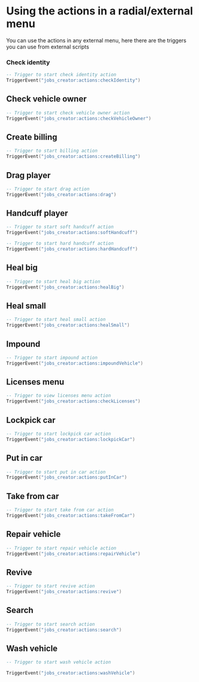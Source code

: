 # Using the actions in a radial/external menu

You can use the actions in any external menu, here there are the triggers you can use from external scripts

### Check identity

```lua
-- Trigger to start check identity action
TriggerEvent("jobs_creator:actions:checkIdentity")
```

## Check vehicle owner

```lua
-- Trigger to start check vehicle owner action
TriggerEvent("jobs_creator:actions:checkVehicleOwner")
```

## Create billing

```lua
-- Trigger to start billing action
TriggerEvent("jobs_creator:actions:createBilling")
```

## Drag player

```lua
-- Trigger to start drag action
TriggerEvent("jobs_creator:actions:drag")
```

## Handcuff player

```lua
-- Trigger to start soft handcuff action
TriggerEvent("jobs_creator:actions:softHandcuff")

-- Trigger to start hard handcuff action
TriggerEvent("jobs_creator:actions:hardHandcuff")
```

## Heal big

```lua
-- Trigger to start heal big action
TriggerEvent("jobs_creator:actions:healBig")
```

## Heal small

```lua
-- Trigger to start heal small action
TriggerEvent("jobs_creator:actions:healSmall")
```

## Impound

```lua
-- Trigger to start impound action
TriggerEvent("jobs_creator:actions:impoundVehicle")
```

## Licenses menu

```lua
-- Trigger to view licenses menu action
TriggerEvent("jobs_creator:actions:checkLicenses")
```

## Lockpick car

```lua
-- Trigger to start lockpick car action
TriggerEvent("jobs_creator:actions:lockpickCar")
```

## Put in car

```lua
-- Trigger to start put in car action
TriggerEvent("jobs_creator:actions:putInCar")
```

## Take from car

```lua
-- Trigger to start take from car action
TriggerEvent("jobs_creator:actions:takeFromCar")
```

## Repair vehicle

```lua
-- Trigger to start repair vehicle action
TriggerEvent("jobs_creator:actions:repairVehicle")
```

## Revive

```lua
-- Trigger to start revive action
TriggerEvent("jobs_creator:actions:revive")
```

## Search

```lua
-- Trigger to start search action
TriggerEvent("jobs_creator:actions:search")
```

## Wash vehicle

```lua
-- Trigger to start wash vehicle action

TriggerEvent("jobs_creator:actions:washVehicle")
```
